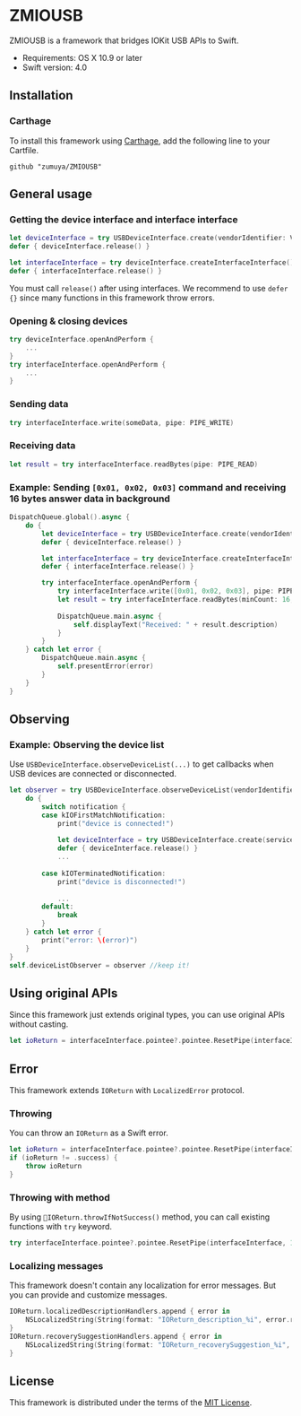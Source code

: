 # ZMIOUSB

ZMIOUSB is a framework that bridges IOKit USB APIs to Swift.

- Requirements: OS X 10.9 or later
- Swift version: 4.0

## Installation

### Carthage

To install this framework using [Carthage](https://github.com/Carthage/Carthage), add the following line to your Cartfile.

```
github "zumuya/ZMIOUSB"
```

## General usage

### Getting the device interface and interface interface

```swift
let deviceInterface = try USBDeviceInterface.create(vendorIdentifier: VENDOR_ID, productIdentifier: PRODUCT_ID)
defer { deviceInterface.release() }

let interfaceInterface = try deviceInterface.createInterfaceInterface()
defer { interfaceInterface.release() }
```
You must call `release()` after using interfaces. We recommend to use `defer {}` since many functions in this framework throw errors.

### Opening & closing devices

```swift
try deviceInterface.openAndPerform {
	...
}
try interfaceInterface.openAndPerform {
	...
}
```

### Sending data

```swift
try interfaceInterface.write(someData, pipe: PIPE_WRITE)
```

### Receiving data

```swift
let result = try interfaceInterface.readBytes(pipe: PIPE_READ)
```

### Example: Sending `[0x01, 0x02, 0x03]` command and receiving 16 bytes answer data in background

```swift
DispatchQueue.global().async {
	do {
		let deviceInterface = try USBDeviceInterface.create(vendorIdentifier: VENDOR_ID, productIdentifier: PRODUCT_ID)
		defer { deviceInterface.release() }

		let interfaceInterface = try deviceInterface.createInterfaceInterface()
		defer { interfaceInterface.release() }

		try interfaceInterface.openAndPerform {
			try interfaceInterface.write([0x01, 0x02, 0x03], pipe: PIPE_WRITE)
			let result = try interfaceInterface.readBytes(minCount: 16, pipe: PIPE_READ)
			
			DispatchQueue.main.async {
				self.displayText("Received: " + result.description)
			}
		}
	} catch let error {
		DispatchQueue.main.async {
			self.presentError(error)
		}
	}
}
```

## Observing

### Example: Observing the device list

Use `USBDeviceInterface.observeDeviceList(...)` to get callbacks when USB devices are connected or disconnected.

```swift
let observer = try USBDeviceInterface.observeDeviceList(vendorIdentifier: VENDOR_ID, productIdentifier: PRODUCT_ID) { (notification, service) in
	do {
		switch notification {
		case kIOFirstMatchNotification:
			print("device is connected!")
		
			let deviceInterface = try USBDeviceInterface.create(service: service)
			defer { deviceInterface.release() }
			...
			
		case kIOTerminatedNotification:
			print("device is disconnected!")
			
			...
		default:
			break
		}
	} catch let error {
		print("error: \(error)")
	}
}
self.deviceListObserver = observer //keep it!
```

## Using original APIs

Since this framework just extends original types, you can use original APIs without casting.

```swift
let ioReturn = interfaceInterface.pointee?.pointee.ResetPipe(interfaceInterface, 1)
```

## Error

This framework extends `IOReturn` with `LocalizedError` protocol.

### Throwing

You can throw an `IOReturn` as a Swift error.

```swift
let ioReturn = interfaceInterface.pointee?.pointee.ResetPipe(interfaceInterface, 1)
if (ioReturn != .success) {
	throw ioReturn
}
```

### Throwing with method

By using `IOReturn.throwIfNotSuccess()` method, you can call existing functions with `try` keyword.

```swift
try interfaceInterface.pointee?.pointee.ResetPipe(interfaceInterface, 1).throwIfNotSuccess()
```

### Localizing messages

This framework doesn't contain any localization for error messages. But you can provide and customize messages.

```swift
IOReturn.localizedDescriptionHandlers.append { error in
	NSLocalizedString(String(format: "IOReturn_description_%i", error.rawValue), comment: "")
}
IOReturn.recoverySuggestionHandlers.append { error in
	NSLocalizedString(String(format: "IOReturn_recoverySuggestion_%i", error.rawValue), comment: "")
}
```

## License

This framework is distributed under the terms of the [MIT License](LICENSE).

